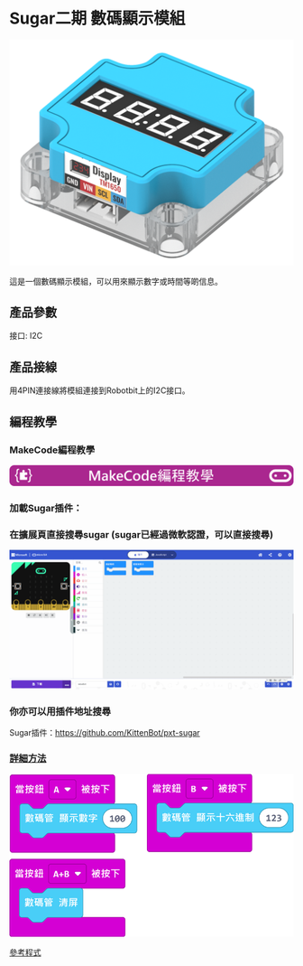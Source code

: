 # Sugar二期 數碼顯示模組

![](./images/display_render.png)

這是一個數碼顯示模組，可以用來顯示數字或時間等啲信息。

## 產品參數

接口: I2C

## 產品接線

用4PIN連接線將模組連接到Robotbit上的I2C接口。

## 編程教學

### MakeCode編程教學

![](../PWmodules/images/mcbanner.png)

### 加載Sugar插件：

### 在擴展頁直接搜尋sugar (sugar已經過微軟認證，可以直接搜尋)

![](./images/sugar_search.gif)

### 你亦可以用插件地址搜尋

Sugar插件：https://github.com/KittenBot/pxt-sugar

### [詳細方法](../../Makecode/powerBrickMC)

![](./images/display_code_mc.png)

[參考程式](https://makecode.microbit.org/_YWzKK8drJ9Fa)